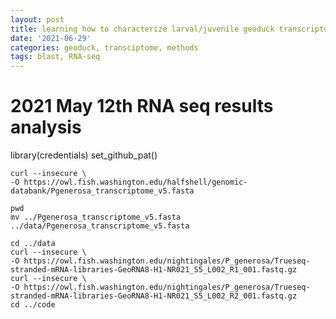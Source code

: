 ```yaml
---
layout: post
title: learning how to characterize larval/juvenile geoduck transcriptomes
date: '2021-06-29'
categories: geoduck, transciptome, methods
tags: blast, RNA-seq
---
```


# 2021 May 12th RNA seq results analysis 

library(credentials)
set_github_pat()

```{bash}
curl --insecure \
-O https://owl.fish.washington.edu/halfshell/genomic-databank/Pgenerosa_transcriptome_v5.fasta
```

```{bash}
pwd
mv ../Pgenerosa_transcriptome_v5.fasta ../data/Pgenerosa_transcriptome_v5.fasta
```
```{bash}
cd ../data
curl --insecure \
-O https://owl.fish.washington.edu/nightingales/P_generosa/Trueseq-stranded-mRNA-libraries-GeoRNA8-H1-NR021_S5_L002_R1_001.fastq.gz
curl --insecure \
-O https://owl.fish.washington.edu/nightingales/P_generosa/Trueseq-stranded-mRNA-libraries-GeoRNA8-H1-NR021_S5_L002_R2_001.fastq.gz
cd ../code
```
